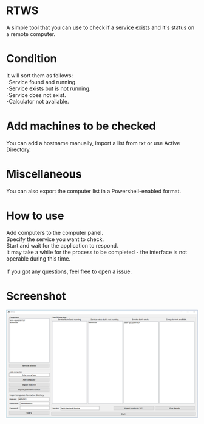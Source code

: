 # RTWS
 A simple tool that you can use to check if a service exists and it's status on a remote computer.
# Condition
 It will sort them as follows:\
 -Service found and running.\
 -Service exists but is not running.\
 -Service does not exist.\
 -Calculator not available.

# Add machines to be checked
 You can add a hostname manually, import a list from txt or use Active Directory.

# Miscellaneous
 You can also export the computer list in a Powershell-enabled format.

# How to use
 Add computers to the computer panel.\
 Specify the service you want to check.\
 Start and wait for the application to respond.\
 It may take a while for the process to be completed - the interface is not operable during this time.\
 \
 If you got any questions, feel free to open a issue.

# Screenshot
 ![Alt text](/Screenshot_.png?raw=true "RTWS")
